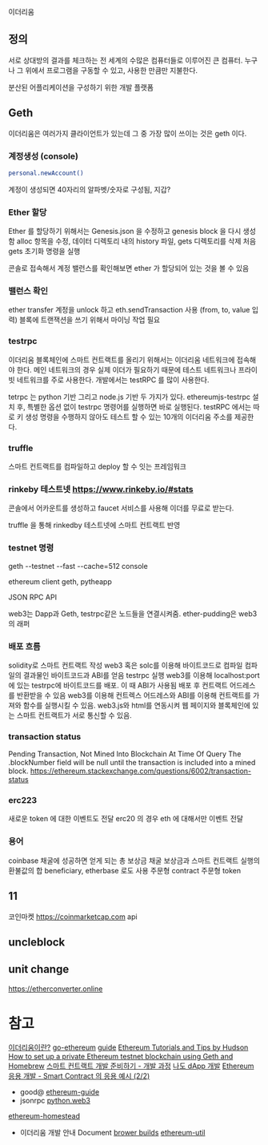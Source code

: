 
이더리움
## 정의
서로 상대방의 결과를 체크하는 전 세계의 수많은 컴퓨터들로 이루어진 큰 컴퓨터.
누구나 그 위에서 프로그램을 구동할 수 있고, 사용한 만큼만 지불한다.

분산된 어플리케이션을 구성하기 위한 개발 플랫폼

## Geth
이더리움은 여러가지 클라이언트가 있는데 그 중 가장 많이 쓰이는 것은 geth 이다.

### 계정생성 (console)
```sh
personal.newAccount()
```
계정이 생성되면 40자리의 알파벳/숫자로 구성됨, 지갑?


### Ether 할당
Ether 를 할당하기 위해서는 Genesis.json 을 수정하고 genesis block 을 다시 생성함
alloc 항목을 수정, 데이터 디렉토리 내의 history 파일, gets 디렉토리를 삭제
처음 gets 초기화 명령을 실행

콘솔로 접속해서 계정 밸런스를 확인해보면 ether 가 할당되어 있는 것을 볼 수 있음

### 밸런스 확인
ether transfer
계정을 unlock 하고 eth.sendTransaction 사용 (from, to, value 입력)
블록에 트랜잭션을 쓰기 위해서 마이닝 작업 필요

### testrpc
이더리움 블록체인에 스마트 컨트랙트를 올리기 위해서는 이더리움 네트워크에 접속해야 한다.
메인 네트워크의 경우 실제 이더가 필요하기 때문에 테스트 네트워크나 프라이빗 네트워크를
주로 사용한다. 개발에서는 testRPC 를 많이 사용한다.

tetrpc 는 python 기반 그리고 node.js 기반 두 가지가 있다.
ethereumjs-testrpc 설치 후, 특별한 옵션 없이 testrpc 명령어를 실행하면 바로 실행된다.
testRPC 에서는 따로 키 생성 명령을 수행하지 않아도 테스트 할 수 있는 10개의 이더리움 주소를 제공한다.

### truffle
스마트 컨트랙트를 컴파일하고 deploy 할 수 잇는 프레임워크

### rinkeby 테스트넷 https://www.rinkeby.io/#stats
콘솔에서 어카운트를 생성하고
faucet 서비스를 사용해 이더를 무료로 받는다.

truffle 을 통해 rinkedby 테스트넷에 스마트 컨트랙트 반영



### testnet 명령
geth --testnet --fast --cache=512 console



ethereum client
geth, pytheapp

JSON RPC API

web3는 Dapp과 Geth, testrpc같은 노드들을 연결시켜줌. ether-pudding은 web3의 래퍼

### 배포 흐름
solidity로 스마트 컨트랙트 작성
web3 혹은 solc를 이용해 바이트코드로 컴파일
컴파일의 결과물인 바이트코드과 ABI를 얻음
testrpc 실행
web3를 이용해 localhost:port에 있는 testrpc에 바이트코드를 배포. 이 때 ABI가 사용됨
배포 후 컨트랙트 어드레스를 반환받을 수 있음
web3를 이용해 컨트렉스 어드레스와 ABI를 이용해 컨트랙트를 가져와 함수를 실행시킬 수 있음.
web3.js와 html를 연동시켜 웹 페이지와 블록체인에 있는 스마트 컨트랙트가 서로 통신할 수 있음.


### transaction status
Pending Transaction, Not Mined Into Blockchain At Time Of Query
The .blockNumber field will be null until the transaction is included into a mined block.
https://ethereum.stackexchange.com/questions/6002/transaction-status

### erc223
새로운 token 에 대한 이벤트도 전달
erc20 의 경우 eth 에 대해서만 이벤트 전달

### 용어
coinbase 채굴에 성공하면 얻게 되는 총 보상금
채굴 보상금과 스마트 컨트랙트 실행의 환불값의 합 beneficiary, etherbase 로도 사용
주문형 contract
주문형 token

## 11
코인마켓 https://coinmarketcap.com
api

## uncleblock

## unit change
https://etherconverter.online

# 참고
[이더리움이란?](http://sancs.tistory.com/108)
[go-ethereum](https://github.com/ethereum/go-ethereum)
[guide](https://github.com/ethereum/go-ethereum/wiki/Developers'-Guide)
[Ethereum Tutorials and Tips by Hudson](https://souptacular.gitbooks.io/ethereum-tutorials-and-tips-by-hudson/content/private-chain.html)
[How to set up a private Ethereum testnet blockchain using Geth and Homebrew](https://medium.com/@WWWillems/how-to-set-up-a-private-ethereum-testnet-blockchain-using-geth-and-homebrew-1106a27e8e1e)
[스마트 컨트랙트 개발 준비하기 - 개발 과정](https://winterj.me/prepare_smart_contract_deploying/)
[나도 dApp 개발](http://www.chaintalk.io/archive/lecture/586)
[Ethereum 응용 개발 - Smart Contract 의 응용 예시 (2/2)](http://goodjoon.tistory.com/263)
  - good@
[ethereum-guide](https://ethereum.gitbooks.io/frontier-guide/content/rpc.html)
  - jsonrpc
[python.web3](https://github.com/pipermerriam/web3.py)

[ethereum-homestead](http://ethdocs.org/en/latest/contracts-and-transactions/accessing-contracts-and-transactions.html)
  - 이더리움 개발 안내 Document
[brower builds](https://github.com/ethereumjs/browser-builds)
[ethereum-util](https://github.com/ethereumjs/ethereumjs-util)
